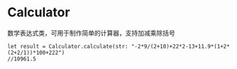 # Calculator
数学表达式类，可用于制作简单的计算器，支持加减乘除括号

    let result = Calculator.calculate(str: "-2*9/(2+10)+22*2-13+11.9*(1+2*(2+2/1))*100+222")
    //10961.5